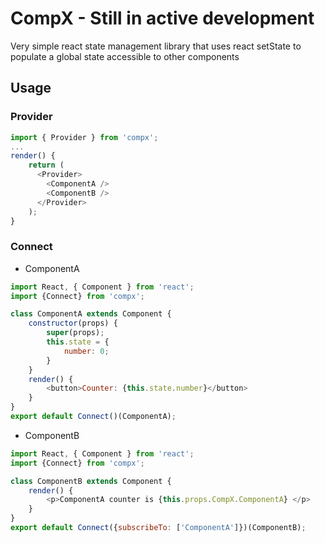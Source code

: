 # CompX - Still in active development
Very simple react state management library that uses react setState to populate a global state accessible to other components
## Usage
### Provider
```javascript
import { Provider } from 'compx';
...
render() {
    return (
      <Provider>
        <ComponentA />
        <ComponentB />
      </Provider>
    );
}
```
### Connect
 - ComponentA
```javascript
import React, { Component } from 'react';
import {Connect} from 'compx';

class ComponentA extends Component {
    constructor(props) {
        super(props);
        this.state = {
            number: 0;
        }
    }
    render() {
        <button>Counter: {this.state.number}</button>
    }
}
export default Connect()(ComponentA);
```
 - ComponentB
```javascript
import React, { Component } from 'react';
import {Connect} from 'compx';

class ComponentB extends Component {
    render() {
        <p>ComponentA counter is {this.props.CompX.ComponentA} </p>
    }
}
export default Connect({subscribeTo: ['ComponentA']})(ComponentB);
```
